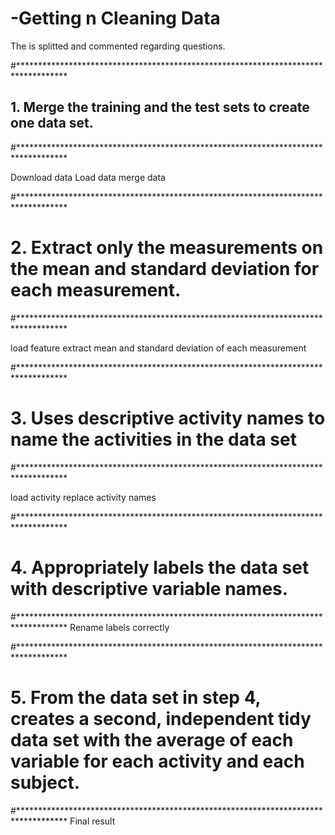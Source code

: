 # -Getting n Cleaning Data

The is splitted and commented regarding questions.


#***********************************************************************************
## 1. Merge the training and the test sets to create one data set.
#***********************************************************************************

Download data
Load data
merge data


#***********************************************************************************
# 2. Extract only the measurements on the mean and standard deviation for each measurement. 
#***********************************************************************************

load feature 
extract mean and standard deviation of each measurement

#***********************************************************************************
# 3. Uses descriptive activity names to name the activities in the data set
#***********************************************************************************

load activity
replace activity names

#***********************************************************************************
# 4. Appropriately labels the data set with descriptive variable names.
#***********************************************************************************
Rename labels correctly

#***********************************************************************************
# 5. From the data set in step 4, creates a second, independent tidy data set with the average of each variable for each activity and each subject.
#***********************************************************************************
Final result
